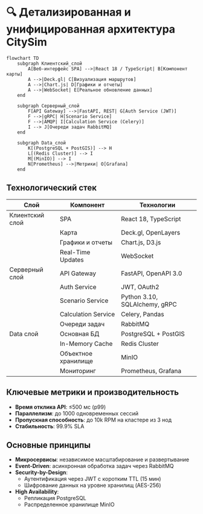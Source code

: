 # 🔍 Детализированная и унифицированная архитектура CitySim

```mermaid
flowchart TD
    subgraph Клиентский_слой
        A[Веб-интерфейс SPA] -->|React 18 / TypeScript| B[Компонент карты]
        A -->|Deck.gl| C[Визуализация маршрутов]
        A -->|Chart.js| D[Графики и отчеты]
        A -->|WebSocket| E[Реальное обновление данных]
    end

    subgraph Серверный_слой
        F[API Gateway] -->|FastAPI, REST| G[Auth Service (JWT)]
        F -->|gRPC| H[Scenario Service]
        F -->|AMQP| I[Calculation Service (Celery)]
        I --> J[Очереди задач RabbitMQ]
    end

    subgraph Data_слой
        K[(PostgreSQL + PostGIS)] --> H
        L[(Redis Cluster)] --> I
        M[(MinIO)] --> I
        N[Prometheus] -->|Метрики| O[Grafana]
    end
```

## Технологический стек

| Слой              | Компонент               | Технологии                         |
|-------------------|-------------------------|------------------------------------|
| Клиентский слой   | SPA                     | React 18, TypeScript               |
|                   | Карта                   | Deck.gl, OpenLayers                |
|                   | Графики и отчеты        | Chart.js, D3.js                    |
|                   | Real-Time Updates       | WebSocket                          |
| Серверный слой    | API Gateway             | FastAPI, OpenAPI 3.0               |
|                   | Auth Service            | JWT, OAuth2                        |
|                   | Scenario Service        | Python 3.10, SQLAlchemy, gRPC      |
|                   | Calculation Service     | Celery, Pandas                     |
|                   | Очереди задач           | RabbitMQ                           |
| Data слой         | Основная БД             | PostgreSQL + PostGIS               |
|                   | In-Memory Cache         | Redis Cluster                      |
|                   | Объектное хранилище     | MinIO                              |
|                   | Мониторинг              | Prometheus, Grafana                |

## Ключевые метрики и производительность

- **Время отклика API**: ≤500 мс (p99)  
- **Параллелизм**: до 1000 одновременных сессий  
- **Пропускная способность**: до 10k RPM на кластере из 3 нод  
- **Стабильность**: 99.9% SLA  

## Основные принципы

- **Микросервисы**: независимое масштабирование и развертывание  
- **Event-Driven**: асинхронная обработка задач через RabbitMQ  
- **Security-by-Design**:
  - Аутентификация через JWT с коротким TTL (15 мин)  
  - Шифрование данных на уровне хранилищ (AES-256)  
- **High Availability**:
  - Репликация PostgreSQL  
  - Распределенное хранилище MinIO
